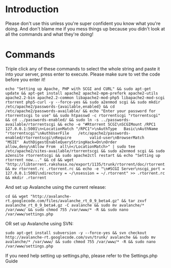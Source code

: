 # Introduction #

Please don't use this unless you're super confident you know what you're doing. And don't blame me if you mess things up because you didn't look at all the commands and what they're doing!


# Commands #

Triple click any of these commands to select the whole string and paste it into your server, press enter to execute. Please make sure to vet the code before you enter it!

```
echo "Setting up Apache, PHP with SCGI and CURL" && sudo apt-get update && apt-get install apache2 apache2-mpm-prefork apache2-utils apache2.2-bin apache2.2-common libapache2-mod-php5 libapache2-mod-scgi rtorrent php5-curl -y --force-yes && sudo a2enmod scgi && sudo mkdir /etc/apache2/passwords-{available,enabled} && cd /etc/apache2/passwords-available/ && echo "Enter your password for rtorrentscgi to use" && sudo htpasswd -c rtorrentscgi "rtorrentscgi" && cd ../passwords-enabled/ && sudo ln -s ../passwords-available/rtorrentscgi && echo -e "#Rtorrent SCGI\nSCGIMount /RPC1 127.0.0.1:5001\n<LocationMatch "/RPC1">\nAuthType	Basic\nAuthName	"rtorrentscgi"\nAuthUserFile	/etc/apache2/passwords-enabled/rtorrentscgi\nRequire		valid-user\nBrowserMatch	"MSIE"	AuthDigestEnableQueryStringHack=On\nOrder		allow,deny\nAllow From	all\n</LocationMatch>" | sudo tee /etc/apache2/sites-available/rtorrentscgi && sudo a2enmod scgi && sudo a2ensite rtorrentscgi && sudo apache2ctl restart && echo "Setting up rtorrent now..." && cd && wget "http://libtorrent.rakshasa.no/export/1135/trunk/rtorrent/doc/rtorrent.rc" && mv rtorrent.rc .rtorrent.rc && echo -e "\n#SCGI Server\nscgi_port = 127.0.0.1:5001\ndirectory = ~/\nsession = ~/.rtorrent" >> .rtorrent.rc && mkdir .rtorrent
```

And set up Avalanche using the current release:
```
cd && wget "http://avalanche-rt.googlecode.com/files/avalanche_rt_0_9_beta4.gz" && tar zxvf avalanche_rt_0_9_beta4.gz -C avalanche && sudo mv avalanche/* /var/www/ && sudo chmod 755 /var/www/* -R && sudo nano /var/www/settings.php
```

OR set up Avalanche using SVN:
```
sudo apt-get install subversion -y --force-yes && svn checkout http://avalanche-rt.googlecode.com/svn/trunk/ avalanche && sudo mv avalanche/* /var/www/ && sudo chmod 755 /var/www/* -R && sudo nano /var/www/settings.php
```


If you need help setting up settings.php, please refer to the Settings.php Guide